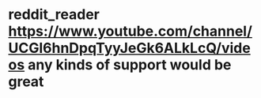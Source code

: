 # reddit_reader https://www.youtube.com/channel/UCGl6hnDpqTyyJeGk6ALkLcQ/videos any kinds of support would be great 
